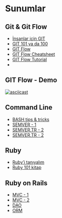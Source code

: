 # Sunumlar

## Git & Git Flow

* [İnsanlar için GIT][11]
* [GIT 101 ya da 100][12]
* [GIT Flow][13]
* [GIT Flow Cheatsheet][14]
* [GIT Flow Tutorial][16]
* 
## GIT Flow - Demo

[![asciicast](https://asciinema.org/a/35169.png)](https://asciinema.org/a/35169)


## Command Line

* [BASH tips & tricks][21]
* [SEMVER - 1][22]
* [SEMVER.TR - 2][23]
* [SEMVER.TR - 2][24]

## Ruby

* [Ruby’i tanıyalım][31]
* [Ruby 101 kitap][32]

## Ruby on Rails

* [MVC - 1][41]
* [MVC - 2][42]
* [DAO][43]
* [ORM][44]

[11]: https://speakerdeck.com/vigo/insanlar-icin-git
[12]: https://speakerdeck.com/webbox/git-101-ya-da-100
[13]: https://github.com/nvie/gitflow
[14]: http://danielkummer.github.io/git-flow-cheatsheet/index.tr_TR.html
[15]: https://asciinema.org/a/2h94vxekndm2ub2r2uen5k903
[16]: https://github.com/lab2023/playbook/blob/develop/development/git_github_gitflow.md#git-flow

[21]: https://gist.github.com/vigo/4014521
[22]: http://kod.webbox.io/2014/08/28/semantik-versiyonlama-semver/
[23]: http://semver.org/lang/tr/
[24]: https://github.com/lab2023/semver/blob/master/semver_tr.md

[31]: https://speakerdeck.com/vigo/rubyi-taniyalim
[32]: https://www.gitbook.com/book/vigo/ruby-101

[41]: http://www.sitepoint.com/getting-started-with-mvc/
[42]: https://en.wikibooks.org/wiki/Ruby_on_Rails/Getting_Started/Model-View-Controller
[43]: https://en.wikipedia.org/wiki/Data_access_object
[44]: https://en.wikipedia.org/wiki/Object-relational_mapping
